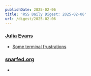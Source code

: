 ```yaml
---
publishDate: 2025-02-06
title: 'RSS Daily Digest: 2025-02-06'
url: /digest/2025-02-06
---
```


### [Julia Evans](http://jvns.ca/)

  * [Some terminal frustrations](https://jvns.ca/blog/2025/02/05/some-terminal-frustrations/)
  
### [snarfed.org](https://snarfed.org/)

  * [](https://snarfed.org/2025-02-05_54620)
  
